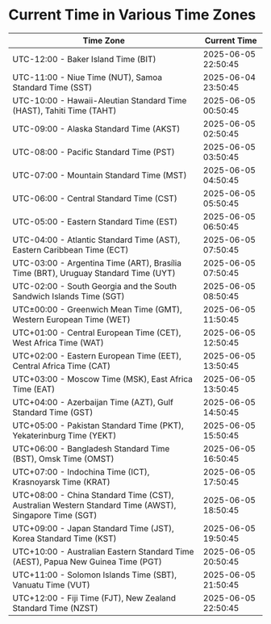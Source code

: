 # Current Time in Various Time Zones

| Time Zone | Current Time |
|-----------|--------------|
| UTC-12:00 - Baker Island Time (BIT) | 2025-06-05 22:50:45 |
| UTC-11:00 - Niue Time (NUT), Samoa Standard Time (SST) | 2025-06-04 23:50:45 |
| UTC-10:00 - Hawaii-Aleutian Standard Time (HAST), Tahiti Time (TAHT) | 2025-06-05 00:50:45 |
| UTC-09:00 - Alaska Standard Time (AKST) | 2025-06-05 02:50:45 |
| UTC-08:00 - Pacific Standard Time (PST) | 2025-06-05 03:50:45 |
| UTC-07:00 - Mountain Standard Time (MST) | 2025-06-05 04:50:45 |
| UTC-06:00 - Central Standard Time (CST) | 2025-06-05 05:50:45 |
| UTC-05:00 - Eastern Standard Time (EST) | 2025-06-05 06:50:45 |
| UTC-04:00 - Atlantic Standard Time (AST), Eastern Caribbean Time (ECT) | 2025-06-05 07:50:45 |
| UTC-03:00 - Argentina Time (ART), Brasília Time (BRT), Uruguay Standard Time (UYT) | 2025-06-05 07:50:45 |
| UTC-02:00 - South Georgia and the South Sandwich Islands Time (SGT) | 2025-06-05 08:50:45 |
| UTC±00:00 - Greenwich Mean Time (GMT), Western European Time (WET) | 2025-06-05 11:50:45 |
| UTC+01:00 - Central European Time (CET), West Africa Time (WAT) | 2025-06-05 12:50:45 |
| UTC+02:00 - Eastern European Time (EET), Central Africa Time (CAT) | 2025-06-05 13:50:45 |
| UTC+03:00 - Moscow Time (MSK), East Africa Time (EAT) | 2025-06-05 13:50:45 |
| UTC+04:00 - Azerbaijan Time (AZT), Gulf Standard Time (GST) | 2025-06-05 14:50:45 |
| UTC+05:00 - Pakistan Standard Time (PKT), Yekaterinburg Time (YEKT) | 2025-06-05 15:50:45 |
| UTC+06:00 - Bangladesh Standard Time (BST), Omsk Time (OMST) | 2025-06-05 16:50:45 |
| UTC+07:00 - Indochina Time (ICT), Krasnoyarsk Time (KRAT) | 2025-06-05 17:50:45 |
| UTC+08:00 - China Standard Time (CST), Australian Western Standard Time (AWST), Singapore Time (SGT) | 2025-06-05 18:50:45 |
| UTC+09:00 - Japan Standard Time (JST), Korea Standard Time (KST) | 2025-06-05 19:50:45 |
| UTC+10:00 - Australian Eastern Standard Time (AEST), Papua New Guinea Time (PGT) | 2025-06-05 20:50:45 |
| UTC+11:00 - Solomon Islands Time (SBT), Vanuatu Time (VUT) | 2025-06-05 21:50:45 |
| UTC+12:00 - Fiji Time (FJT), New Zealand Standard Time (NZST) | 2025-06-05 22:50:45 |
